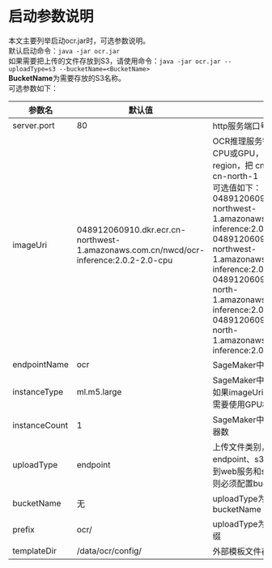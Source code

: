 # 启动参数说明
本文主要列举启动ocr.jar时，可选参数说明。  
默认启动命令：`java -jar ocr.jar`  
如果需要把上传的文件存放到S3，请使用命令：`java -jar ocr.jar --uploadType=s3 --bucketName=<BucketName>`  
**BucketName**为需要存放的S3名称。  
可选参数如下：

| 参数名 | 默认值 | 说明 |
| ----  | ---- | ---- |
|server.port|80|http服务端口号|
|imageUri|048912060910.dkr.ecr.cn-northwest-1.amazonaws.com.cn/nwcd/ocr-inference:2.0.2-2.0-cpu|OCR推理服务镜像，根据需要选择CPU或GPU，如果使用北京region，把 cn-northwest-1 改为 cn-north-1<br>可选值如下：<br>048912060910.dkr.ecr.cn-northwest-1.amazonaws.com.cn/nwcd/ocr-inference:2.0.2-2.0-cpu<br>048912060910.dkr.ecr.cn-northwest-1.amazonaws.com.cn/nwcd/ocr-inference:2.0.2-2.0-gpu<br>048912060910.dkr.ecr.cn-north-1.amazonaws.com.cn/nwcd/ocr-inference:2.0.2-2.0-cpu<br>048912060910.dkr.ecr.cn-north-1.amazonaws.com.cn/nwcd/ocr-inference:2.0.2-2.0-gpu|
|endpointName|ocr|SageMaker中endpoint名称|
|instanceType|ml.m5.large|SageMaker中endpoint推理机型，如果imageUri使用GPU版本，这里需要使用GPU机型|
|instanceCount|1|SageMaker中endpoint推理初始机器数|
|uploadType|endpoint|上传文件类别，可选值为：endpoint、s3，分别表示上传图片到web服务和s3，如果配置为s3，则必须配置bucketName|
|bucketName|无|uploadType为s3时，需要配置bucketName|
|prefix|ocr/|uploadType为s3时，上传文件的前缀|
|templateDir|/data/ocr/config/|外部模板文件存放路径|